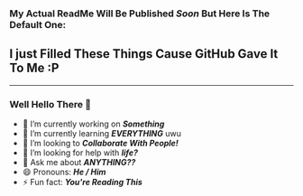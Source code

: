 ### My Actual ReadMe Will Be Published ***Soon*** But Here Is The Default One:

## I just Filled These Things Cause GitHub Gave It To Me :P

<hr>

### Well Hello There 👋

- 🔭 I’m currently working on ***Something***
- 🌱 I’m currently learning ***EVERYTHING*** uwu
- 👯 I’m looking to ***Collaborate With People!***
- 🤔 I’m looking for help with ***life?***
- 💬 Ask me about ***ANYTHING??***
- 😄 Pronouns: ***He / Him***
- ⚡ Fun fact: ***You're Reading This***
